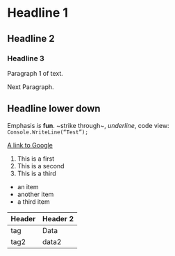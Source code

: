 # Headline 1 
## Headline 2
### Headline 3
Paragraph 1 of text.
 
Next Paragraph.
 
## Headline lower down
Emphasis *is* **fun**. ~strike through~, _underline_, code view:
`Console.WriteLine(“Test”);`

[A link to Google](http://google.com)
 
1. This is a first
2. This is a second
3. This is a third

- an item
- another item 
- a third item

| Header | Header 2 |
|-|-|
| tag | Data |
| tag2 | data2 |